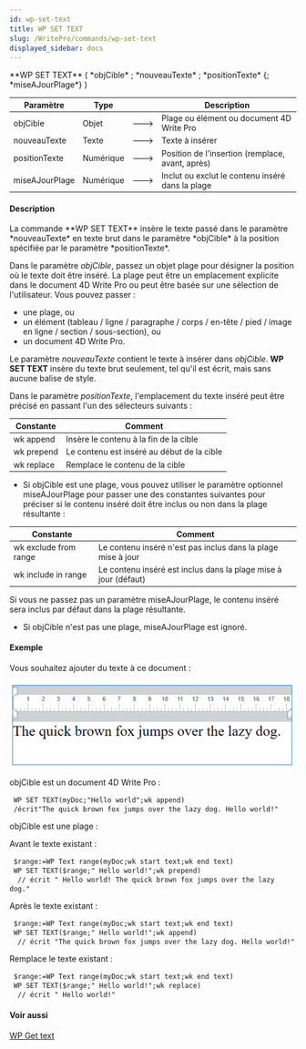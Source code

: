 ```yaml
---
id: wp-set-text
title: WP SET TEXT
slug: /WritePro/commands/wp-set-text
displayed_sidebar: docs
---
```


<!--REF #_command_.WP SET TEXT.Syntax-->**WP SET TEXT** ( *objCible* ; *nouveauTexte* ; *positionTexte* {; *miseAJourPlage*} )<!-- END REF-->
<!--REF #_command_.WP SET TEXT.Params-->
| Paramètre | Type |  | Description |
| --- | --- | --- | --- |
| objCible | Objet | &#x1F852; | Plage ou élément ou document 4D Write Pro |
| nouveauTexte | Texte | &#x1F852; | Texte à insérer |
| positionTexte | Numérique | &#x1F852; | Position de l'insertion (remplace, avant, après) |
| miseAJourPlage | Numérique | &#x1F852; | Inclut ou exclut le contenu inséré dans la plage |

<!-- END REF-->

#### Description 

<!--REF #_command_.WP SET TEXT.Summary-->La commande **WP SET TEXT** insère le texte passé dans le paramètre *nouveauTexte* en texte brut dans le paramètre *objCible* à la position spécifiée par le paramètre *positionTexte*.<!-- END REF-->

Dans le paramètre *objCible*, passez un objet plage pour désigner la position où le texte doit être inséré. La plage peut être un emplacement explicite dans le document 4D Write Pro ou peut être basée sur une sélection de l'utilisateur. Vous pouvez passer : 

* une plage, ou
* un élément (tableau / ligne / paragraphe / corps / en-tête / pied / image en ligne / section / sous-section), ou
* un document 4D Write Pro.

Le paramètre *nouveauTexte* contient le texte à insérer dans *objCible*. **WP SET TEXT** insère du texte brut seulement, tel qu'il est écrit, mais sans aucune balise de style.

Dans le paramètre *positionTexte*, l'emplacement du texte inséré peut être précisé en passant l'un des sélecteurs suivants :

| Constante  | Comment                                    |
| ---------- | ------------------------------------------ |
| wk append  | Insère le contenu à la fin de la cible     |
| wk prepend | Le contenu est inséré au début de la cible |
| wk replace | Remplace le contenu de la cible            |

* Si objCible est une plage, vous pouvez utiliser le paramètre optionnel miseAJourPlage pour passer une des constantes suivantes pour préciser si le contenu inséré doit être inclus ou non dans la plage résultante :  
    
| Constante             | Comment                                                         |  
| --------------------- | --------------------------------------------------------------- |  
| wk exclude from range | Le contenu inséré n'est pas inclus dans la plage mise à jour    |  
| wk include in range   | Le contenu inséré est inclus dans la plage mise à jour (défaut) |  
    
Si vous ne passez pas un paramètre miseAJourPlage, le contenu inséré sera inclus par défaut dans la plage résultante.
* Si objCible n'est pas une plage, miseAJourPlage est ignoré.

#### Exemple 

Vous souhaitez ajouter du texte à ce document :

![](../../assets/en/WritePro/commands/pict3772543.en.png)

objCible est un document 4D Write Pro :

```4d
 WP SET TEXT(myDoc;"Hello world";wk append)
 /écrit"The quick brown fox jumps over the lazy dog. Hello world!"
```

objCible est une plage :

Avant le texte existant :  

```4d
 $range:=WP Text range(myDoc;wk start text;wk end text)
 WP SET TEXT($range;" Hello world!";wk prepend) 
  // écrit " Hello world! The quick brown fox jumps over the lazy dog."
```

Après le texte existant :  

```4d
 $range:=WP Text range(myDoc;wk start text;wk end text)
 WP SET TEXT($range;" Hello world!";wk append) 
  // écrit "The quick brown fox jumps over the lazy dog. Hello world!"
```

Remplace le texte existant :  

```4d
 $range:=WP Text range(myDoc;wk start text;wk end text)
 WP SET TEXT($range;" Hello world!";wk replace) 
  // écrit " Hello world!"
```

#### Voir aussi 

[WP Get text](wp-get-text.md)  
